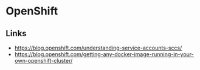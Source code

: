 # OpenShift




## Links

* https://blog.openshift.com/understanding-service-accounts-sccs/
* https://blog.openshift.com/getting-any-docker-image-running-in-your-own-openshift-cluster/



